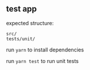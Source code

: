 ## test app

expected structure:  
```
src/
tests/unit/
```


run `yarn` to install dependencies

run `yarn test` to run unit tests